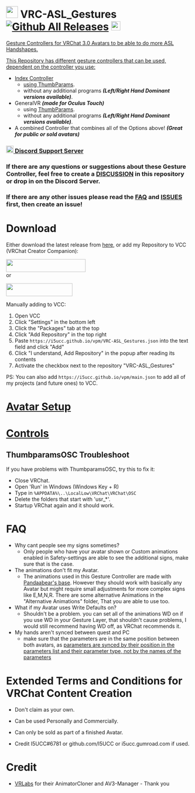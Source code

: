 # <img src="https://user-images.githubusercontent.com/43730681/176920686-1539fd29-3dad-46a8-9f88-f938d8639b54.png" width="32" height="32">  VRC-ASL_Gestures [![Github All Releases](https://img.shields.io/github/downloads/i5ucc/VRC-ASL_Gestures/total.svg)](https://github.com/I5UCC/VRC-ASL_Gestures/releases/latest) <a href='https://ko-fi.com/i5ucc' target='_blank'><img height='35' style='border:0px;height:25px;' src='https://az743702.vo.msecnd.net/cdn/kofi3.png?v=0' border='0' alt='Buy Me a Coffee at ko-fi.com' />
Gesture Controllers for VRChat 3.0 Avatars to be able to do more ASL Handshapes. 

This Repository has different gesture controllers that can be used, dependent on the controller you use:
- Index Controller
  - using [ThumbParams](https://github.com/I5UCC/VRCThumbParamsOSC).
  - without any additional programs ***(Left/Right Hand Dominant versions available)***.
- GeneralVR ***(made for Oculus Touch)***
  - using [ThumbParams](https://github.com/I5UCC/VRCThumbParamsOSC).
  - without any additional programs ***(Left/Right Hand Dominant versions available)***.
 - A combined Controller that combines all of the Options above! ***(Great for public or sold avatars)***
 
### [<img src="https://assets-global.website-files.com/6257adef93867e50d84d30e2/636e0a6ca814282eca7172c6_icon_clyde_white_RGB.svg"  width="20" height="20"> Discord Support Server](https://discord.gg/rqcWHje3hn)

### If there are any questions or suggestions about these Gesture Controller, feel free to create a [DISCUSSION](https://github.com/I5UCC/VRC-ASL_Gestures/discussions) in this repository or drop in on the Discord Server. 

### If there are any other issues please read the [FAQ](#faq) and [ISSUES](https://github.com/I5UCC/VRC-ASL_Gestures/issues) first, then create an issue!<br/>

# Download

Either download the latest release from [here](https://github.com/I5UCC/VRC-ASL_Gestures/releases/latest), or add my Repository to VCC (VRChat Creator Companion): <br>

[<img src="https://user-images.githubusercontent.com/43730681/235304101-1b635809-ef27-47ca-bc8f-93b35aa34ae8.png"  width="217" height="35">](https://i5ucc.github.io/vpm/VRC-ASL_Gestures.html) <br>
or <br>

[<img src="https://user-images.githubusercontent.com/43730681/235304229-ce2b4689-4945-4282-967e-40bfbf8ebf54.png"  width="181" height="35">](https://i5ucc.github.io/vpm/main.html) <br>

Manually adding to VCC:

1. Open VCC
2. Click "Settings" in the bottom left
3. Click the "Packages" tab at the top
4. Click "Add Repository" in the top right
5. Paste `https://i5ucc.github.io/vpm/VRC-ASL_Gestures.json` into the text field and click "Add"
6. Click "I understand, Add Repository" in the popup after reading its contents
7. Activate the checkbox next to the repository "VRC-ASL_Gestures"

PS: You can also add `https://i5ucc.github.io/vpm/main.json` to add all of my projects (and future ones) to VCC.

# [Avatar Setup](https://github.com/I5UCC/VRC-ASL_Gestures/wiki/Avatar-Setup)

# [Controls](https://github.com/I5UCC/VRC-ASL_Gestures/wiki/Controls)

## ThumbparamsOSC Troubleshoot

If you have problems with ThumbparamsOSC, try this to fix it:
- Close VRChat.
- Open 'Run' in Windows (Windows Key + R)
- Type in `%APPDATA%\..\LocalLow\VRChat\VRChat\OSC`
- Delete the folders that start with 'usr_*'.
- Startup VRChat again and it should work.

# FAQ

- Why cant people see my signs sometimes?
  - Only people who have your avatar shown or Custom animations enabled in Safety-settings are able to see the additional signs, make sure that is the case.
- The animations don't fit my Avatar.
  - The animations used in this Gesture Controller are made with [Pandaabear's base](https://pandaabear.gumroad.com/l/pAxQR). However they should work with basically any Avatar but might require small adjustments for more complex signs like E,M,N,R. There are some alternative Animations in the 
"Alternative Animations" folder, That you are able to use too. 
- What if my Avatar uses Write Defaults on?
  - Shouldn't be a problem. you can set all of the animations WD on if you use WD in your Gesture Layer, that shouldn't cause problems, I would still recommend having WD off, as VRChat recommends it.
- My hands aren't synced between quest and PC
  - make sure that the parameters are in the same position between both avatars, as [parameters are synced by their position in the parameters list and their parameter type, not by the names of the parameters](https://docs.vrchat.com/docs/animator-parameters#cross-platform-parameter-sync)
  
# Extended Terms and Conditions for VRChat Content Creation

- Don't claim as your own.

- Can be used Personally and Commercially.

- Can only be sold as part of a finished Avatar.

- Credit I5UCC#6781 or github.com/I5UCC or i5ucc.gumroad.com if used.

# Credit
- [VRLabs](https://github.com/VRLabs) for their AnimatorCloner and AV3-Manager - Thank you
